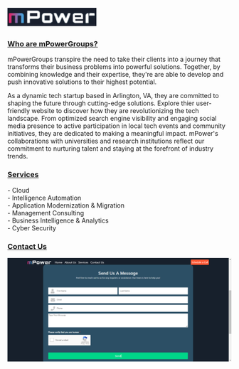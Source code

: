 <img align="left" alt="logo | YouTube" width="200px" src="https://github.com/Michael9905/mPowerGroups/blob/main/images/mPowerlogo.png?raw=true"/><br>

<br><h3><a href="about.html">Who are mPowerGroups?</a></h3>
<p>mPowerGroups transpire the need to take their clients into a journey that transforms their business problems into powerful solutions. Together, by combining knowledge and their expertise, they're are able to develop and push innovative solutions to their highest potential.</p>
<p>As a dynamic tech startup based in Arlington, VA, they are committed to shaping the future through cutting-edge solutions. Explore thier user-friendly website to discover how they are revolutionizing the tech landscape. From optimized search engine visibility and engaging social media presence to active participation in local tech events and community initiatives, they are dedicated to making a meaningful impact. mPower's collaborations with universities and research institutions reflect our commitment to nurturing talent and staying at the forefront of industry trends.</p>


<h3><a href="Services.html">Services</a></h3>
- Cloud<br>
- Intelligence Automation<br>
- Application Modernization & Migration <br>
- Management Consulting <br>
- Business Intelligence & Analytics <br>
- Cyber Security<br>


<h3><a href="contact.html">Contact Us</a></h3>
<img align="left" alt="logo | YouTube" width="900px" src="https://github.com/Michael9905/mPowerGroups/blob/main/images/mPowerContact.png?raw=true"/><br>
